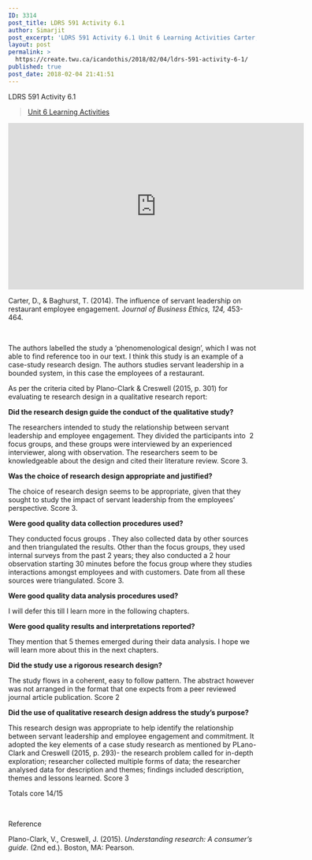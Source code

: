 ```yaml
---
ID: 3314
post_title: LDRS 591 Activity 6.1
author: Simarjit
post_excerpt: 'LDRS 591 Activity 6.1 Unit 6 Learning Activities Carter, D., &amp; Baghurst, T. (2014). The influence of servant leadership on restaurant employee engagement. Journal of Business Ethics, 124, 453-464. &nbsp; The authors labelled the study a &lsquo;phenomenological design&rsquo;, which I was not able to find reference too in our text. I think this study is [&hellip;]'
layout: post
permalink: >
  https://create.twu.ca/icandothis/2018/02/04/ldrs-591-activity-6-1/
published: true
post_date: 2018-02-04 21:41:51
---
```

LDRS 591 Activity 6.1

<blockquote class="wp-embedded-content" data-secret="j4UlrAT4xe"><a href="https://create.twu.ca/ldrs591/unit-6-learning-activities/">Unit 6 Learning Activities</a></p></blockquote>



<iframe class="wp-embedded-content" sandbox="allow-scripts" security="restricted" src="https://create.twu.ca/ldrs591/unit-6-learning-activities/embed/#?secret=j4UlrAT4xe" data-secret="j4UlrAT4xe" width="600" height="338" title="&#8220;Unit 6 Learning Activities&#8221; &#8212; Leadership 591: Scholarly Inquiry" frameborder="0" marginwidth="0" marginheight="0" scrolling="no"></iframe>

Carter, D., &amp; Baghurst, T. (2014). The influence of servant leadership on restaurant employee engagement. J<em>ournal of Business Ethics, 124,</em> 453-464.

&nbsp;

The authors labelled the study a &#8216;phenomenological design&#8217;, which I was not able to find reference too in our text. I think this study is an example of a case-study research design. The authors studies servant leadership in a bounded system, in this case the employees of a restaurant.

As per the criteria cited by Plano-Clark &amp; Creswell (2015, p. 301) for evaluating te research design in a qualitative research report:

<strong>Did the research design guide the conduct of the qualitative study? </strong>

The researchers intended to study the relationship between servant leadership and employee engagement. They divided the participants into  2 focus groups, and these groups were interviewed by an experienced interviewer, along with observation. The researchers seem to be knowledgeable about the design and cited their literature review. Score 3.

<strong>Was the choice of research design appropriate and justified?</strong>

The choice of research design seems to be appropriate, given that they sought to study the impact of servant leadership from the employees&#8217; perspective. Score 3.

<strong>Were good quality data collection procedures used?</strong>

They conducted focus groups . They also collected data by other sources and then triangulated the results. Other than the focus groups, they used internal surveys from the past 2 years; they also conducted a 2 hour observation starting 30 minutes before the focus group where they studies interactions amongst employees and with customers. Date from all these sources were triangulated. Score 3.

<strong>Were good quality data analysis procedures used?</strong>

I will defer this till I learn more in the following chapters.

<strong>Were good quality results and interpretations reported?</strong>

They mention that 5 themes emerged during their data analysis. I hope we will learn more about this in the next chapters.

<strong>Did the study use a rigorous research design? </strong>

The study flows in a coherent, easy to follow pattern. The abstract however was not arranged in the format that one expects from a peer reviewed journal article publication. Score 2

<strong>Did the use of qualitative research design address the study&#8217;s purpose? </strong>

This research design was appropriate to help identify the relationship between servant leadership and employee engagement and commitment. It adopted the key elements of a case study research as mentioned by PLano-Clark and Creswell (2015, p. 293)- the research problem called for in-depth exploration; researcher collected multiple forms of data; the researcher analysed data for description and themes; findings included description, themes and lessons learned. Score 3

Totals core 14/15

&nbsp;

Reference

Plano-Clark, V., Creswell, J. (2015).<em> Understanding research: A consumer’s guide.</em> (2nd ed.). Boston, MA: Pearson.